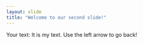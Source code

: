 ```yaml
---
layout: slide
title: "Welcome to our second slide!"
---
```

Your text: It is my text.
Use the left arrow to go back!
